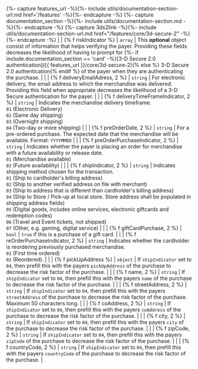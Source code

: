 {%- capture features_url -%}{%- include utils/documentation-section-url.md href='/features' -%}{%- endcapture -%}
{%- capture documentation_section -%}{%- include utils/documentation-section.md -%}{%- endcapture -%}
{%- capture 3ds2link -%}{%- include utils/documentation-section-url.md href="/features/core/3d-secure-2" -%}{%- endcapture -%}
|          | {% f riskIndicator %}               | `array`      | This **optional** object consist of information that helps verifying the payer. Providing these fields decreases the likelihood of having to prompt for {%- if include.documentation_section == 'card' -%}[3-D Secure 2.0 authentication]({{ features_url }}/core/3d-secure-2){% else %} 3-D Secure 2.0 authentication{% endif %} of the payer when they are authenticating the purchase.                                                                                                                                                                                                       |
|          | {% f deliveryEmailAdress, 2 %}        | `string`     | For electronic delivery, the email address to which the merchandise was delivered. Providing this field when appropriate decreases the likelihood of a 3-D Secure authentication for the payer.                                                                                                                                                                                                                                                                                                                                                                  |
|          | {% f deliveryTimeFrameIndicator, 2 %} | `string`     | Indicates the merchandise delivery timeframe. <br>`01` (Electronic Delivery) <br>`02` (Same day shipping) <br>`03` (Overnight shipping) <br>`04` (Two-day or more shipping)                                                                                                                                                                                                                                                                                                                                                                                      |
|          | {% f preOrderDate, 2 %}               | `string`     | For a pre-ordered purchase. The expected date that the merchandise will be available. Format: `YYYYMMDD`                                                                                                                                                                                                                                                                                                                                                                                                                                                         |
|          | {% f preOrderPurchaseIndicator, 2 %}  | `string`     | Indicates whether the payer is placing an order for merchandise with a future availability or release date. <br>`01` (Merchandise available) <br>`02` (Future availability)                                                                                                                                                                                                                                                                                                                                                                                      |
|          | {% f shipIndicator, 2 %}              | `string`     | Indicates shipping method chosen for the transaction. <br>`01` (Ship to cardholder's billing address) <br>`02` (Ship to another verified address on file with merchant)<br>`03` (Ship to address that is different than cardholder's billing address)<br>`04` (Ship to Store / Pick-up at local store. Store address shall be populated in shipping address fields)<br>`05` (Digital goods, includes online services, electronic giftcards and redemption codes) <br>`06` (Travel and Event tickets, not shipped) <br>`07` (Other, e.g. gaming, digital service) |
|          | {% f giftCardPurchase, 2 %}           | `bool`       | `true` if this is a purchase of a gift card.                                                                                                                                                                                                                                                                                                                                                                                                                                                                                                                     |
|          | {% f reOrderPurchaseIndicator, 2 %}   | `string`     | Indicates whether the cardholder is reordering previously purchased merchandise. <br>`01` (First time ordered) <br>`02` (Reordered).                                                                                                                                                                                                                                                                                                                                                                                                                             |
|          | {% f pickUpAddress %}               | `object`     | If `shipIndicator` set to `04`, then prefill this with the payers `pickUpAddress` of the purchase to decrease the risk factor of the purchase.                                                                                                                                                                                                                                                                                                                                                                                                                   |
|          | {% f name, 2 %}                       | `string`     | If `shipIndicator` set to `04`, then prefill this with the payers `name` of the purchase to decrease the risk factor of the purchase.                                                                                                                                                                                                                                                                                                                                                                                                                            |
|          | {% f streetAddress, 2 %}              | `string`     | If `shipIndicator` set to `04`, then prefill this with the payers `streetAddress` of the purchase to decrease the risk factor of the purchase. Maximum 50 characters long.                                                                                                                                                                                                                                                                                                                                                                                       |
|          | {% f coAddress, 2 %}                  | `string`     | If `shipIndicator` set to `04`, then prefill this with the payers `coAddress` of the purchase to decrease the risk factor of the purchase.                                                                                                                                                                                                                                                                                                                                                                                                                       |
|          | {% f city, 2 %}                       | `string`     | If `shipIndicator` set to `04`, then prefill this with the payers `city` of the purchase to decrease the risk factor of the purchase.                                                                                                                                                                                                                                                                                                                                                                                                                            |
|          | {% f zipCode, 2 %}                    | `string`     | If `shipIndicator` set to `04`, then prefill this with the payers `zipCode` of the purchase to decrease the risk factor of the purchase.                                                                                                                                                                                                                                                                                                                                                                                                                         |
|          | {% f countryCode, 2 %}                | `string`     | If `shipIndicator` set to `04`, then prefill this with the payers `countryCode` of the purchase to decrease the risk factor of the purchase.                                                                                                                                                                                                                                                                                                                                                                                                                     |
